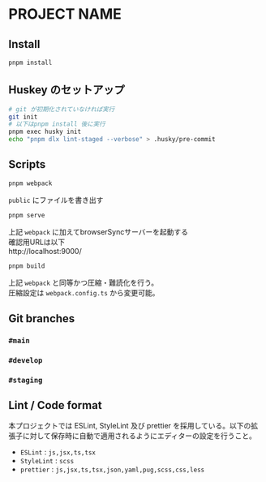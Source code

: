 # PROJECT NAME

## Install

```bash
pnpm install
```

## Huskey のセットアップ

```bash
# git が初期化されていなければ実行
git init 
# 以下はpnpm install 後に実行
pnpm exec husky init
echo "pnpm dlx lint-staged --verbose" > .husky/pre-commit
```

## Scripts

```bash
pnpm webpack
```

`public` にファイルを書き出す

```bash
pnpm serve
```

上記 `webpack` に加えてbrowserSyncサーバーを起動する  
確認用URLは以下  
http://localhost:9000/

```bash
pnpm build
```

上記 `webpack` と同等かつ圧縮・難読化を行う。  
圧縮設定は `webpack.config.ts` から変更可能。

## Git branches

### `#main`

### `#develop`

### `#staging`

## Lint / Code format

本プロジェクトでは ESLint, StyleLint 及び prettier を採用している。以下の拡張子に対して保存時に自動で適用されるようにエディターの設定を行うこと。

- `ESLint` : `js,jsx,ts,tsx`
- `StyleLint` : `scss`
- `prettier` : `js,jsx,ts,tsx,json,yaml,pug,scss,css,less`
